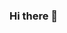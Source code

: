 ### Hi there 👋

<!-- ![Anurag's GitHub stats](https://github-readme-stats.vercel.app/api?username=devgeniegenie&show_icons=true&theme=github_dark) -->
<!--
**devgeniegenie/devgeniegenie** is a ✨ _special_ ✨ repository because its `README.md` (this file) appears on your GitHub profile.

Here are some ideas to get you started:

- 🔭 I’m currently working on ...
- 🌱 I’m currently learning ...
- 👯 I’m looking to collaborate on ...
- 🤔 I’m looking for help with ...
- 💬 Ask me about ...
- 📫 How to reach me: ...
- 😄 Pronouns: ...
- ⚡ Fun fact: ...
-->

